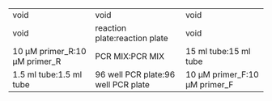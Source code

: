 ||||
|----|----|----|
|void|void|void|
|void|reaction plate:reaction plate|void|
|10 μM primer_R:10 μM primer_R|PCR MIX:PCR MIX|15 ml tube:15 ml tube|
|1.5 ml tube:1.5 ml tube|96 well PCR plate:96 well PCR plate|10 μM primer_F:10 μM primer_F|
